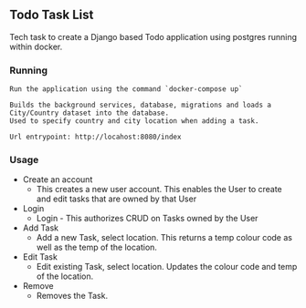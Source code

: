 ## Todo Task List

Tech task to create a Django based Todo application using postgres running within docker.

### Running

```
Run the application using the command `docker-compose up`

Builds the background services, database, migrations and loads a City/Country dataset into the database.
Used to specify country and city location when adding a task.

Url entrypoint: http://locahost:8080/index
```

### Usage

- Create an account
    - This creates a new user account. This enables the User to create and edit tasks that are owned by that User
- Login
    - Login - This authorizes CRUD on Tasks owned by the User
- Add Task
    - Add a new Task, select location. This returns a temp colour code as well as the temp of the location.
- Edit Task
    - Edit existing Task, select location. Updates the colour code and temp of the location.
- Remove
    - Removes the Task.

